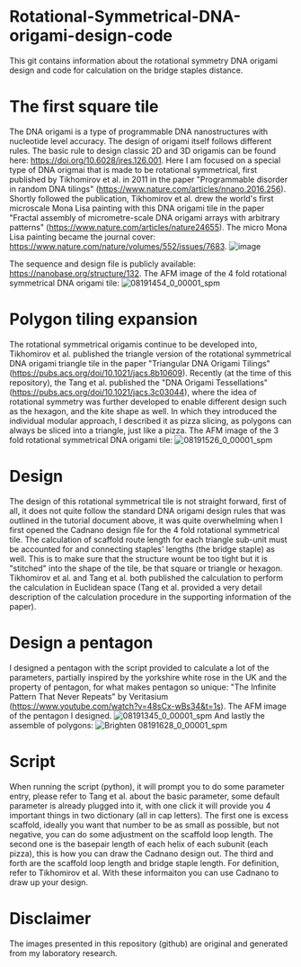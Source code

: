 # Rotational-Symmetrical-DNA-origami-design-code
This git contains information about the rotational symmetry DNA origami design and code for calculation on the bridge staples distance.

# The first square tile
The DNA origami is a type of programmable DNA nanostructures with nucleotide level accuracy. The design of origami itself follows different rules. The basic rule to design classic 2D and 3D origamis can be found here: https://doi.org/10.6028/jres.126.001. Here I am focused on a special type of DNA origmai that is made to be rotational symmetrical, first published by Tikhomirov et al. in 2011 in the paper "Programmable disorder in random DNA tilings" (https://www.nature.com/articles/nnano.2016.256). Shortly followed the publication, Tikhomirov et al. drew the world's first microscale Mona Lisa painting with this DNA origami tile in the paper "Fractal assembly of micrometre-scale DNA origami arrays with arbitrary patterns" (https://www.nature.com/articles/nature24655). The micro Mona Lisa painting became the journal cover: https://www.nature.com/nature/volumes/552/issues/7683.
![image](https://github.com/user-attachments/assets/7037190b-37c6-492f-8a8b-86cfa7f5fa1c)

The sequence and design file is publicly available: https://nanobase.org/structure/132. The AFM image of the 4 fold rotational symmetrical DNA origami tile:
![08191454_0_00001_spm](https://github.com/user-attachments/assets/d8c8e566-4835-4a89-a315-e339d53d01d2)

# Polygon tiling expansion
The rotational symmetrical origamis continue to be developed into, Tikhomirov et al. published the triangle version of the rotational symmetrical DNA origami triangle tile in the paper "Triangular DNA Origami Tilings" (https://pubs.acs.org/doi/10.1021/jacs.8b10609). Recently (at the time of this repository), the Tang et al. published the "DNA Origami Tessellations" (https://pubs.acs.org/doi/10.1021/jacs.3c03044), where the idea of rotational symmetry was further developed to enable different design such as the hexagon, and the kite shape as well. In which they introduced the individual modular approach, I described it as pizza slicing, as polygons can always be sliced into a triangle, just like a pizza.
The AFM image of the 3 fold rotational symmetrical DNA origami tile:
![08191526_0_00001_spm](https://github.com/user-attachments/assets/8e09f481-6b20-4829-a340-7b726540fb31)

# Design
The design of this rotational symmetrical tile is not straight forward, first of all, it does not quite follow the standard DNA origami design rules that was outlined in the tutorial document above, it was quite overwhelming when I first opened the Cadnano design file for the 4 fold rotational symmetrical tile. The calculation of scaffold route length for each triangle sub-unit must be accounted for and connecting staples' lengths (the bridge staple) as well. This is to make sure that the structure wount be too tight but it is "stitched" into the shape of the tile, be that square or triangle or hexagon. Tikhomirov et al. and Tang et al. both published the calculation to perform the calculation in Euclidean space (Tang et al. provided a very detail description of the calculation procedure in the supporting information of the paper).

# Design a pentagon
I designed a pentagon with the script provided to calculate a lot of the parameters, partially inspired by the yorkshire white rose in the UK and the property of pentagon, for what makes pentagon so unique: "The Infinite Pattern That Never Repeats" by Veritasium
(https://www.youtube.com/watch?v=48sCx-wBs34&t=1s).
The AFM image of the pentagon I designed.
![08191345_0_00001_spm](https://github.com/user-attachments/assets/47450272-dc94-4e44-afe4-01336b5193ec)
And lastly the assemble of polygons:
![Brighten 08191628_0_00001_spm](https://github.com/user-attachments/assets/10cb360c-2127-49ef-a59a-26499d437c47)

# Script
When running the script (python), it will prompt you to do some parameter entry, please refer to Tang et al. about the basic parameter, some default parameter is already plugged into it, with one click it will provide you 4 important things in two dictionary (all in cap letters). The first one is excess scaffold, ideally you want that number to be as small as possible, but not negative, you can do some adjustment on the scaffold loop length. The second one is the basepair length of each helix of each subunit (each pizza), this is how you can draw the Cadnano design out. The third and forth are the scaffold loop length and bridge staple length. For definition, refer to Tikhomirov et al. With these informaiton you can use Cadnano to draw up your design.

# Disclaimer
The images presented in this repository (github) are original and generated from my laboratory research.
